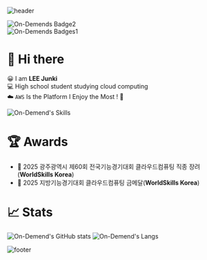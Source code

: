 ![header](https://capsule-render.vercel.app/api?type=venom&height=200&color=gradient&text=On-Demend&animation=twinkling&textBg=false&reversal=false&fontColor=0022FF)

![On-Demends Badge2](https://img.shields.io/badge/AWS-purple?logo=Amazon%20Web%20Services&logoColor=ffffff)  
![On-Demends Badges1](https://img.shields.io/static/v1?label=Repo%20Name&message=On-Demend&color=blue)  

# 👋 Hi there
😀 I am __LEE Junki__  
💻 High school student studying cloud computing  
☁️ `AWS` Is the Platform I Enjoy the Most ! 💎  
  
![On-Demend's Skills](https://skillicons.dev/icons?i=aws,docker,kubernetes,nginx,python,terraform,github,git&theme=light)

# 🏆 Awards
- 🏅 2025 광주광역시 제60회 전국기능경기대회 클라우드컴퓨팅 직종 장려(**WorldSkills Korea**)
- 🥇 2025 지방기능경기대회 클라우드컴퓨팅 금메달(**WorldSkills Korea**)   
  
# 📈 Stats
![On-Demend's GitHub stats](https://github-readme-stats.vercel.app/api?username=On-Demend&show_icons=true&theme=ambient_gradient)
![On-Demend's Langs](https://github-readme-stats.vercel.app/api/top-langs/?username=On-Demend&layout=donut)

![footer](https://capsule-render.vercel.app/api?type=rounded&height=100&color=black&text=On-Demend&fontColor=FFFFFF&animation=blinking)
